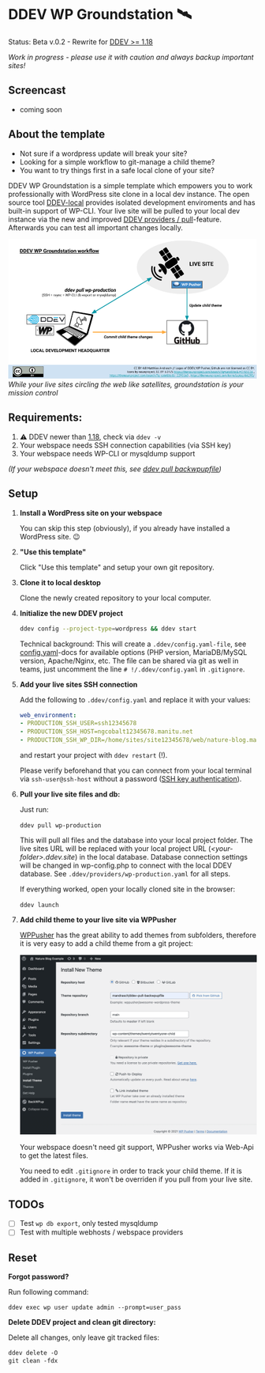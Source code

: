 # DDEV WP Groundstation 🛰️

Status: Beta v.0.2 - Rewrite for [DDEV >= 1.18](https://github.com/drud/ddev/releases)

*Work in progress - please use it with caution and always backup important sites!*

## Screencast

- coming soon

## About the template

- Not sure if a wordpress update will break your site?
- Looking for a simple workflow to git-manage a child theme?
- You want to try things first in a safe local clone of your site?

DDEV WP Groundstation is a simple template which empowers you to work professionally with WordPress site clone in a local dev instance. The open source tool [DDEV-local](https://ddev.readthedocs.io/en/stable/) provides isolated development enviroments and has built-in support of WP-CLI. Your live site will be pulled to your local dev instance via the new and improved [DDEV providers / pull](https://ddev.readthedocs.io/en/stable/users/providers/provider-introduction/)-feature. Afterwards you can test all important changes locally.


![Workflow overview](wp_groundstation.png)
<br>*While your live sites circling the web like satellites, groundstation is your mission control*

## Requirements:

1. ⚠️ DDEV newer than [1.18](https://github.com/drud/ddev/releases), check via `ddev -v`
1. Your webspace needs SSH connection capabilities (via SSH key)
1. Your webspace needs WP-CLI or mysqldump support

*(If your webspace doesn't meet this, see [ddev pull backwpupfile](https://github.com/mandrasch/ddev-pull-backwpupfile))*

## Setup

1. **Install a WordPress site on your webspace**

    You can skip this step (obviously), if you already have installed a WordPress site. 😉

2. **"Use this template"**

    Click "Use this template" and setup your own git repository.
    
3. **Clone it to local desktop**

     Clone the newly created repository to your local computer.

4. **Initialize the new DDEV project**

    ```bash
    ddev config --project-type=wordpress && ddev start
    ```

    Technical background: This will create a `.ddev/config.yaml-file`, see [config.yaml](https://ddev.readthedocs.io/en/stable/users/extend/config_yaml/)-docs for available options (PHP version, MariaDB/MySQL version, Apache/Nginx, etc. The file can be shared via git as well in teams, just uncomment the line `# !/.ddev/config.yaml` in `.gitignore`.

5. **Add your live sites SSH connection**

    Add the following to `.ddev/config.yaml` and replace it with your values:

    ```yaml
    web_environment:
    - PRODUCTION_SSH_USER=ssh12345678
    - PRODUCTION_SSH_HOST=ngcobalt12345678.manitu.net
    - PRODUCTION_SSH_WP_DIR=/home/sites/site12345678/web/nature-blog.mandrasch.eu
    ```

    and restart your project with `ddev restart` (!).

    Please verify beforehand that you can connect from your local terminal via `ssh-user@ssh-host` without a password ([SSH key authentication](https://dev.to/risafj/ssh-key-authentication-for-absolute-beginners-in-plain-english-2m3f)).

6. **Pull your live site files and db:**
    
    Just run:
    
    `ddev pull wp-production`

    This will pull all files and the database into your local project folder. The live sites URL will be replaced with your local project URL (*\<your-folder\>.ddev.site*) in the local database. Database connection settings will be changed in wp-config.php to connect with the local DDEV database. See `.ddev/providers/wp-production.yaml` for all steps.

    If everything worked, open your locally cloned site in the browser:

    `ddev launch`

7. **Add child theme to your live site via WPPusher**

    [WPPusher](https://wppusher.com/) has the great ability to add themes from subfolders, therefore it is very easy to add a child theme from a git project:

    ![Workflow overview](wppusher_example.png)

    Your webspace doesn't need git support, WPPusher works via Web-Api to get the latest files.

    You need to edit `.gitignore` in order to track your child theme. If it is added in `.gitignore`, it won't be overriden if you pull from your live site.

## TODOs

- [ ] Test `wp db export`, only tested mysqldump
- [ ] Test with multiple webhosts / webspace providers

## Reset

**Forgot password?**

Run following command:

```shell
ddev exec wp user update admin --prompt=user_pass
```

**Delete DDEV project and clean git directory:** 

Delete all changes, only leave git tracked files:

```shell
ddev delete -O
git clean -fdx
```
